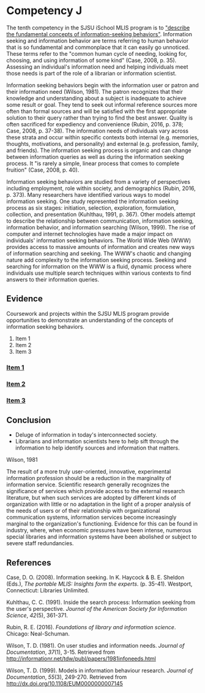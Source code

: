 # Competency J

The tenth competency in the SJSU iSchool MLIS program is to ["describe the fundamental concepts of information-seeking behaviors"](http://ischool.sjsu.edu/current-students/courses/core-competencies). Information seeking and information behavior are terms referring to human behavior that is so fundamental and commonplace that it can easily go unnoticed. These terms refer to the "common human cycle of needing, looking for, choosing, and using information of some kind" (Case, 2008, p. 35). Assessing an individual's information need and helping individuals meet those needs is part of the role of a librarian or information scientist. 

Information seeking behaviors begin with the information user or patron and their information need (Wilson, 1981). The patron recognizes that their knowledge and understanding about a subject is inadequate to achieve some result or goal. They tend to seek out informal reference sources more often than formal sources and will be satisfied with the first appropriate solution to their query rather than trying to find the best answer. Quality is often sacrificed for expediency and convenience (Rubin, 2016, p. 378; Case, 2008, p. 37-38). The information needs of individuals vary across these strata and occur within specific contexts both internal (e.g. memories, thoughts, motivations, and personality) and external (e.g. profession, family, and friends). The information seeking process is organic and can change between information queries as well as during the information seeking process. It "is rarely a simple, linear process that comes to complete fruition" (Case, 2008, p. 40). 

Information seeking behaviors are studied from a variety of perspectives including employment, role within society, and demographics (Rubin, 2016, p. 373). Many researchers have identified various ways to model information seeking. One study represented the information seeking process as six stages: initiation, selection, exploration, formulation, collection, and presentation (Kuhlthau, 1991, p. 367). Other models attempt to describe the relationship between communication, information seeking, information behavior, and information searching (Wilson, 1999). The rise of computer and internet technologies have made a major impact on individuals' information seeking behaviors. The World Wide Web (WWW) provides access to massive amounts of information and creates new ways of information searching and seeking. The WWW's chaotic and changing nature add complexity to the information seeking process. Seeking and searching for information on the WWW is a fluid, dynamic process where individuals use multiple search techniques within various contexts to find answers to their information queries.

## Evidence

Coursework and projects within the SJSU MLIS program provide opportunities to demonstrate an understanding of the concepts of information seeking behaviors.

1. Item 1
2. Item 2
3. Item 3

### [Item 1]()

### [Item 2]() 

### [Item 3]()

## Conclusion

- Deluge of information in today's interconnected society. 
- Librarians and information scientists here to help sift through the information to help identify sources and information that matters. 

Wilson, 1981

The result of a more truly user-oriented, innovative, experimental information profession should be a reduction in the marginality of information service. Scientific research generally recognizes the significance of services which provide access to the external research literature, but when such services are adopted by different kinds of organization with little or no adaptation in the light of a proper analysis of the needs of users or of their relationship with organizational communication systems, information services become increasingly marginal to the organization's functioning. Evidence for this can be found in industry, where, when economic pressures have been intense, numerous special libraries and information systems have been abolished or subject to severe staff redundancies.

## References

Case, D. O. (2008). Information seeking. In K. Haycock & B. E. Sheldon (Eds.), *The portable MLIS: Insights form the experts*. (p. 35-41). Westport, Connecticut: Libraries Unlimited.

Kuhlthau, C. C. (1991). Inside the search process: Information seeking from the user's perspective. *Journal of the American Society for Information Science*, *42*(5), 361-371.

Rubin, R. E. (2016). *Foundations of library and information science*. Chicago: Neal-Schuman.

Wilson, T. D. (1981). On user studies and information needs. *Journal of Documentation*, *37*(1), 3-15. Retrieved from http://informationr.net/tdw/publ/papers/1981infoneeds.html

Wilson, T. D. (1999). Models in information behaviour research. *Journal of Documentation*, *55*(3), 249-270. Retrieved from http://dx.doi.org/10.1108/EUM0000000007145
